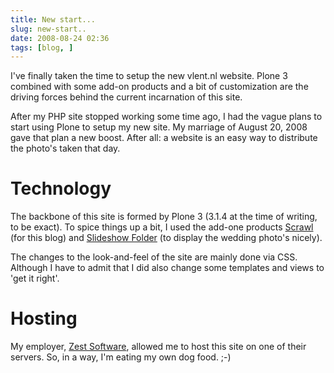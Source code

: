 ```yaml
---
title: New start...
slug: new-start..
date: 2008-08-24 02:36
tags: [blog, ]
---
```


I've finally taken the time to setup the new vlent.nl website. Plone 3
combined with some add-on products and a bit of customization are the
driving forces behind the current incarnation of this site.

After my PHP site stopped working some time ago, I had the vague plans
to start using Plone to setup my new site. My marriage of August 20,
2008 gave that plan a new boost. After all: a website is an easy way
to distribute the photo's taken that day.

# Technology

The backbone of this site is formed by Plone 3 (3.1.4 at the time of
writing, to be exact). To spice things up a bit, I used the add-one
products [Scrawl](http://plone.org/products/scrawl) (for this blog)
and [Slideshow Folder](http://plone.org/products/slideshowfolder) (to
display the wedding photo's nicely).

The changes to the look-and-feel of the site are mainly done via
CSS. Although I have to admit that I did also change some templates
and views to 'get it right'.

# Hosting

My employer, [Zest Software](http://zestsoftware.nl), allowed me to
host this site on one of their servers. So, in a way, I'm eating my
own dog food. ;-)

